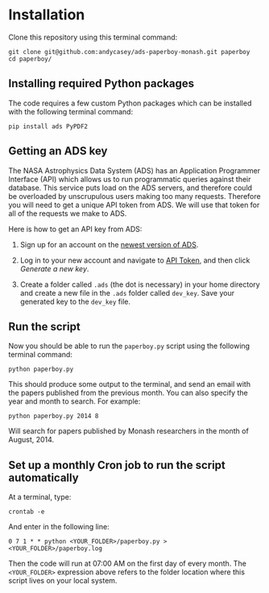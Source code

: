 Installation
============

Clone this repository using this terminal command:

    git clone git@github.com:andycasey/ads-paperboy-monash.git paperboy
    cd paperboy/

Installing required Python packages
-----------------------------------

The code requires a few custom Python packages which can be installed with the 
following terminal command:

    pip install ads PyPDF2


Getting an ADS key
------------------

The NASA Astrophysics Data System (ADS) has an Application Programmer Interface 
(API) which allows us to run programmatic queries against their database. This 
service puts load on the ADS servers, and therefore could be overloaded by
unscrupulous users making too many requests. Therefore you will need to get a 
unique API token from ADS. We will use that token for all of the requests we 
make to ADS.

Here is how to get an API key from ADS:

  1. Sign up for an account on the [newest version of ADS](https://ui.adsabs.harvard.edu).

  2. Log in to your new account and navigate to [API Token](https://ui.adsabs.harvard.edu/#user/settings/token),
     and then click *Generate a new key*.

  3. Create a folder called `.ads` (the dot is necessary) in your home 
     directory and create a new file in the `.ads` folder called `dev_key`. 
     Save your generated key to the `dev_key` file.


Run the script
--------------

Now you should be able to run the `paperboy.py` script using the following 
terminal command:

    python paperboy.py 

This should produce some output to the terminal, and send an email with the 
papers published from the previous month. You can also specify the year and
month to search. For example:

    python paperboy.py 2014 8

Will search for papers published by Monash researchers in the month of August,
2014.


Set up a monthly Cron job to run the script automatically
---------------------------------------------------------

At a terminal, type:

    crontab -e

And enter in the following line:

    0 7 1 * * python <YOUR_FOLDER>/paperboy.py > <YOUR_FOLDER>/paperboy.log

Then the code will run at 07:00 AM on the first day of every month. The 
`<YOUR_FOLDER>` expression above refers to the folder location where this script
lives on your local system.